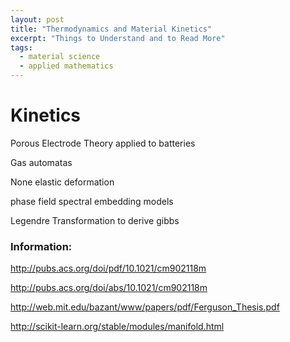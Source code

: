 ```yaml
---
layout: post
title: "Thermodynamics and Material Kinetics"
excerpt: "Things to Understand and to Read More"
tags:
  - material science
  - applied mathematics
---
```


# Kinetics

Porous Electrode Theory applied to batteries

Gas automatas

None elastic deformation

phase field spectral embedding models

Legendre Transformation to derive gibbs
### Information:

http://pubs.acs.org/doi/pdf/10.1021/cm902118m

http://pubs.acs.org/doi/abs/10.1021/cm902118m

http://web.mit.edu/bazant/www/papers/pdf/Ferguson_Thesis.pdf

http://scikit-learn.org/stable/modules/manifold.html
